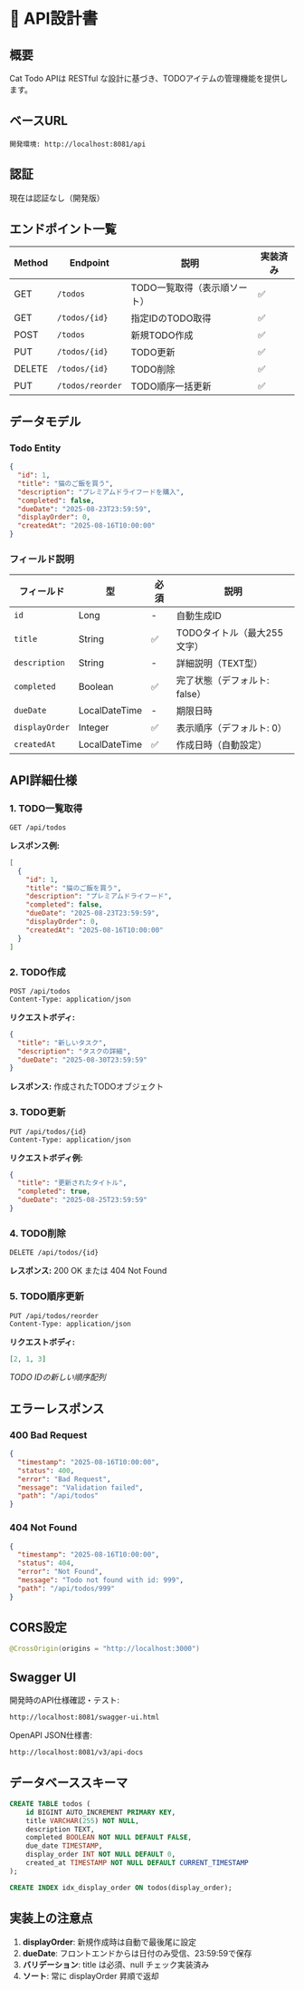 # 📡 API設計書

## 概要

Cat Todo APIは RESTful な設計に基づき、TODOアイテムの管理機能を提供します。

## ベースURL

```
開発環境: http://localhost:8081/api
```

## 認証

現在は認証なし（開発版）

## エンドポイント一覧

| Method | Endpoint | 説明 | 実装済み |
|--------|----------|------|----------|
| GET | `/todos` | TODO一覧取得（表示順ソート） | ✅ |
| GET | `/todos/{id}` | 指定IDのTODO取得 | ✅ |
| POST | `/todos` | 新規TODO作成 | ✅ |
| PUT | `/todos/{id}` | TODO更新 | ✅ |
| DELETE | `/todos/{id}` | TODO削除 | ✅ |
| PUT | `/todos/reorder` | TODO順序一括更新 | ✅ |

## データモデル

### Todo Entity
```json
{
  "id": 1,
  "title": "猫のご飯を買う",
  "description": "プレミアムドライフードを購入",
  "completed": false,
  "dueDate": "2025-08-23T23:59:59",
  "displayOrder": 0,
  "createdAt": "2025-08-16T10:00:00"
}
```

### フィールド説明
| フィールド | 型 | 必須 | 説明 |
|------------|----|----|------|
| `id` | Long | - | 自動生成ID |
| `title` | String | ✅ | TODOタイトル（最大255文字） |
| `description` | String | - | 詳細説明（TEXT型） |
| `completed` | Boolean | ✅ | 完了状態（デフォルト: false） |
| `dueDate` | LocalDateTime | - | 期限日時 |
| `displayOrder` | Integer | ✅ | 表示順序（デフォルト: 0） |
| `createdAt` | LocalDateTime | ✅ | 作成日時（自動設定） |

## API詳細仕様

### 1. TODO一覧取得

```http
GET /api/todos
```

**レスポンス例:**
```json
[
  {
    "id": 1,
    "title": "猫のご飯を買う",
    "description": "プレミアムドライフード",
    "completed": false,
    "dueDate": "2025-08-23T23:59:59",
    "displayOrder": 0,
    "createdAt": "2025-08-16T10:00:00"
  }
]
```

### 2. TODO作成

```http
POST /api/todos
Content-Type: application/json
```

**リクエストボディ:**
```json
{
  "title": "新しいタスク",
  "description": "タスクの詳細",
  "dueDate": "2025-08-30T23:59:59"
}
```

**レスポンス:** 作成されたTODOオブジェクト

### 3. TODO更新

```http
PUT /api/todos/{id}
Content-Type: application/json
```

**リクエストボディ例:**
```json
{
  "title": "更新されたタイトル",
  "completed": true,
  "dueDate": "2025-08-25T23:59:59"
}
```

### 4. TODO削除

```http
DELETE /api/todos/{id}
```

**レスポンス:** 200 OK または 404 Not Found

### 5. TODO順序更新

```http
PUT /api/todos/reorder
Content-Type: application/json
```

**リクエストボディ:**
```json
[2, 1, 3]
```
*TODO IDの新しい順序配列*

## エラーレスポンス

### 400 Bad Request
```json
{
  "timestamp": "2025-08-16T10:00:00",
  "status": 400,
  "error": "Bad Request",
  "message": "Validation failed",
  "path": "/api/todos"
}
```

### 404 Not Found
```json
{
  "timestamp": "2025-08-16T10:00:00",
  "status": 404,
  "error": "Not Found",
  "message": "Todo not found with id: 999",
  "path": "/api/todos/999"
}
```

## CORS設定

```java
@CrossOrigin(origins = "http://localhost:3000")
```

## Swagger UI

開発時のAPI仕様確認・テスト:
```
http://localhost:8081/swagger-ui.html
```

OpenAPI JSON仕様書:
```
http://localhost:8081/v3/api-docs
```

## データベーススキーマ

```sql
CREATE TABLE todos (
    id BIGINT AUTO_INCREMENT PRIMARY KEY,
    title VARCHAR(255) NOT NULL,
    description TEXT,
    completed BOOLEAN NOT NULL DEFAULT FALSE,
    due_date TIMESTAMP,
    display_order INT NOT NULL DEFAULT 0,
    created_at TIMESTAMP NOT NULL DEFAULT CURRENT_TIMESTAMP
);

CREATE INDEX idx_display_order ON todos(display_order);
```

## 実装上の注意点

1. **displayOrder**: 新規作成時は自動で最後尾に設定
2. **dueDate**: フロントエンドからは日付のみ受信、23:59:59で保存
3. **バリデーション**: title は必須、null チェック実装済み
4. **ソート**: 常に displayOrder 昇順で返却
